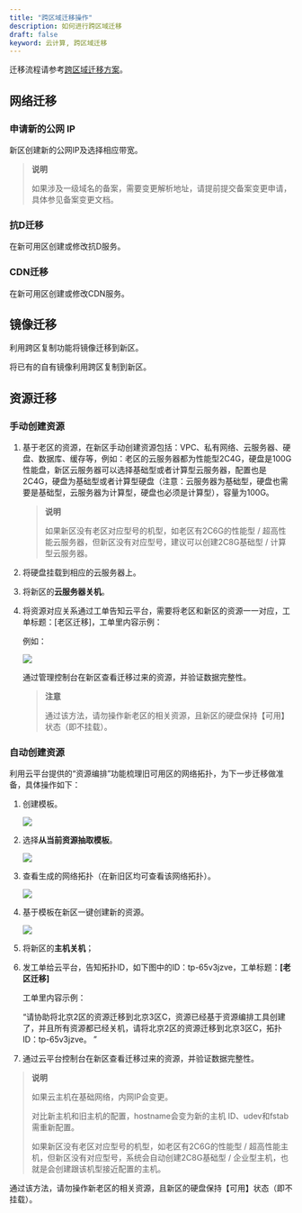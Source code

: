```yaml
---
title: "跨区域迁移操作"
description: 如何进行跨区域迁移
draft: false
keyword: 云计算, 跨区域迁移
---
```


迁移流程请参考[跨区域迁移方案](../../intro/migration/)。

## 网络迁移

### 申请新的公网 IP

新区创建新的公网IP及选择相应带宽。

>**说明**
>
>如果涉及一级域名的备案，需要变更解析地址，请提前提交备案变更申请，具体参见备案变更文档。

### 抗D迁移

在新可用区创建或修改抗D服务。

### CDN迁移

在新可用区创建或修改CDN服务。

## 镜像迁移

利用跨区复制功能将镜像迁移到新区。

将已有的自有镜像利用跨区复制到新区。


## 资源迁移

### 手动创建资源

1. 基于老区的资源，在新区手动创建资源包括：VPC、私有网络、云服务器、硬盘、数据库、缓存等，例如：老区的云服务器都为性能型2C4G，硬盘是100G性能盘，新区云服务器可以选择基础型或者计算型云服务器，配置也是2C4G，硬盘为基础型或者计算型硬盘（注意：云服务器为基础型，硬盘也需要是基础型，云服务器为计算型，硬盘也必须是计算型），容量为100G。

   > **说明**
   >
   > 如果新区没有老区对应型号的机型，如老区有2C6G的性能型 / 超高性能云服务器，但新区没有对应型号，建议可以创建2C8G基础型 / 计算型云服务器。

2. 将硬盘挂载到相应的云服务器上。

3. 将新区的**云服务器关机**。

4. 将资源对应关系通过工单告知云平台，需要将老区和新区的资源一一对应，工单标题：[老区迁移]，工单里内容示例：

   例如：

   ![](/compute/migration/_images/migration_1.png)

   通过管理控制台在新区查看迁移过来的资源，并验证数据完整性。

   > **注意**
   >
   > 通过该方法，请勿操作新老区的相关资源，且新区的硬盘保持【可用】状态（即不挂载）。

   

### 自动创建资源

利用云平台提供的“资源编排”功能梳理旧可用区的网络拓扑，为下一步迁移做准备，具体操作如下：

1. 创建模板。

   ![](/compute/migration/_images/migration_2.png)

2. 选择**从当前资源抽取模板**。

   ![](/compute/migration/_images/migration_3.png)

3. 查看生成的网络拓扑（在新旧区均可查看该网络拓扑）。

   ![](/compute/migration/_images/migration_4.png)

4. 基于模板在新区一键创建新的资源。

   ![](/compute/migration/_images/migration_5.png)

5. 将新区的**主机关机**；

6. 发工单给云平台，告知拓扑ID，如下图中的ID：tp-65v3jzve，工单标题：**[老区迁移]**

   工单里内容示例：

   “请协助将北京2区的资源迁移到北京3区C，资源已经基于资源编排工具创建了，并且所有资源都已经关机，请将北京2区的资源迁移到北京3区C，拓扑ID：tp-65v3jzve。 ”


7. 通过云平台控制台在新区查看迁移过来的资源，并验证数据完整性。

> **说明**
>
> 如果云主机在基础网络，内网IP会变更。
>
> 对比新主机和旧主机的配置，hostname会变为新的主机 ID、udev和fstab需重新配置。
>
> 如果新区没有老区对应型号的机型，如老区有2C6G的性能型 / 超高性能主机，但新区没有对应型号，系统会自动创建2C8G基础型 / 企业型主机，也就是会创建跟该机型接近配置的主机。

通过该方法，请勿操作新老区的相关资源，且新区的硬盘保持【可用】状态（即不挂载）。